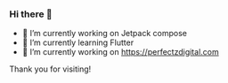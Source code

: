 ### Hi there 👋
- 🔭 I’m currently working on Jetpack compose
- 🌱 I’m currently learning Flutter
- 👯 I’m currently working on https://perfectzdigital.com

Thank you for visiting!
<!--
**SooryakanthVarma/SooryakanthVarma** is a ✨ _special_ ✨ repository because its `README.md` (this file) appears on your GitHub profile.

Here are some ideas to get you started:

- 🔭 I’m currently working on ...
- 🌱 I’m currently learning ...
- 👯 I’m looking to collaborate on ...
- 🤔 I’m looking for help with ...
- 💬 Ask me about ...
- 📫 How to reach me: ...
- 😄 Pronouns: ...
- ⚡ Fun fact: ...
-->
